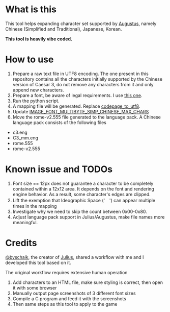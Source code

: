 # What is this

This tool helps expanding character set supported by [Augustus](https://github.com/Keriew/augustus), namely Chinese (Simplified and Traditional), Japanese, Korean.

**This tool is heavily vibe coded.**

# How to use
1. Prepare a raw text file in UTF8 encoding. The one present in this repository contains all the characters initially supported by the Chinese version of Caesar 3, do not remove any characters from it and only append new characters.
2. Prepare a font, be aware of legal requirements. I use [this one](https://github.com/paraself/PingFang-Fonts).
3. Run the python script.
4. A mapping file will be generated. Replace [codepage_to_utf8](https://github.com/bvschaik/julius/blob/17673a800bab934127c68b3c180d1a2ff20f48b9/src/core/encoding_simp_chinese.c#L15).
5. Update [IMAGE_FONT_MULTIBYTE_SIMP_CHINESE_MAX_CHARS ](https://github.com/bvschaik/julius/blob/17673a800bab934127c68b3c180d1a2ff20f48b9/src/core/image.h#L10)
6. Move the rome-v2.555 file generated to the language pack. A Chinese language pack consists of the following files
* c3.eng 
* C3_mm.eng
* rome.555
* rome-v2.555

# Known issue and TODOs
1. Font size == 12px does not guarantee a character to be completely contained within a 12x12 area. It depends on the font and rendering engine behavior. As a result, some character's edges are clipped.
2. Lift the exemption that Ideographic Space ('　') can appear multiple times in the mapping
3. Investigate why we need to skip the count between 0x00-0x80.
4. Adjust language pack support in Julius/Augustus, make file names more meaningful.

# Credits
[@bvschaik](https://github.com/bvschaik), the creator of [Julius](https://github.com/bvschaik/julius), shared a workflow with me and I developed this tool based on it.

The original workflow requires extensive human operation
1. Add characters to an HTML file, make sure styling is correct, then open it with some browser
2. Manually output page screenshots of 3 different font sizes
3. Compile a C program and feed it with the screenshots
4. Then same steps as this tool to apply to the game